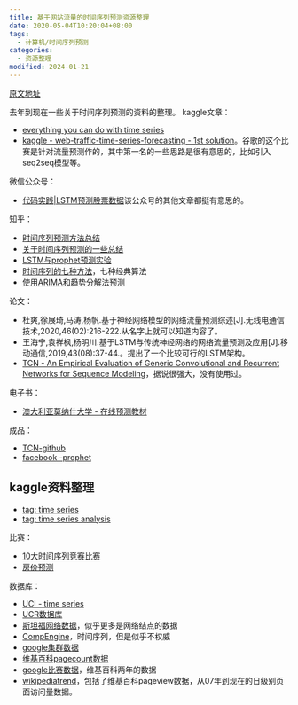 ```yaml
---
title: 基于网站流量的时间序列预测资源整理
date: 2020-05-04T10:20:04+08:00
tags:
  - 计算机/时间序列预测
categories:
  - 资源整理
modified: 2024-01-21
---
```


[原文地址](https://github.com/wtysos11/blogWiki/issues/35)

去年到现在一些关于时间序列预测的资料的整理。
kaggle文章：
* [everything you can do with time series](https://www.kaggle.com/thebrownviking20/everything-you-can-do-with-a-time-series)
* [kaggle - web-traffic-time-series-forecasting - 1st solution](https://www.kaggle.com/c/web-traffic-time-series-forecasting/discussion/43795)。谷歌的这个比赛是针对流量预测作的，其中第一名的一些思路是很有意思的，比如引入seq2seq模型等。

微信公众号：
* [代码实践|LSTM预测股票数据](https://mp.weixin.qq.com/s?__biz=Mzg2MzE2MzUxMg==&mid=2247484721&idx=1&sn=ba3b7fa72055337a25fc26814a32f5c2&chksm=ce7d8026f90a0930041cbd47faafab0db14818e83cfdacbd88168e1a18cc9b73016e1bf37549&mpshare=1&scene=1&srcid=0528y74dO8SmHFqAGqZcRjeg&sharer_sharetime=1590623358576&sharer_shareid=91038ec39810cad3e56975de6aaa7715&exportkey=A%2FGW3Fe4ONwImVYGtKTfsIA%3D&pass_ticket=iKxOY%2B51t3YKhtGp6NPs%2F2pL4SI7iFGUlXstrS6HZBURwQMudvBfE6dQRLe8OOmc#rd)该公众号的其他文章都挺有意思的。

知乎：
* [时间序列预测方法总结](https://zhuanlan.zhihu.com/p/67832773)
* [关于时间序列预测的一些总结](https://zhuanlan.zhihu.com/p/54413813)
* [LSTM与prophet预测实验](https://zhuanlan.zhihu.com/p/98644042)
* [时间序列的七种方法](https://zhuanlan.zhihu.com/p/77063373)，七种经典算法
* [使用ARIMA和趋势分解法预测](https://zhuanlan.zhihu.com/p/50741970)

论文：
* 杜爽,徐展琦,马涛,杨帆.基于神经网络模型的网络流量预测综述[J].无线电通信技术,2020,46(02):216-222.从名字上就可以知道内容了。
* 王海宁,袁祥枫,杨明川.基于LSTM与传统神经网络的网络流量预测及应用[J].移动通信,2019,43(08):37-44.。提出了一个比较可行的LSTM架构。
* [TCN - An Empirical Evaluation of Generic Convolutional and Recurrent Networks for Sequence Modeling](https://arxiv.org/abs/1803.01271)，据说很强大，没有使用过。

电子书：
* [澳大利亚莫纳什大学 - 在线预测教材](https://otexts.com/fppcn/index.html)

成品：
* [TCN-github](https://github.com/locuslab/TCN)
* [facebook -prophet](https://github.com/facebook/prophet)

## kaggle资料整理
* [tag: time series](https://www.kaggle.com/tags/time-series)
* [tag: time series analysis](https://www.kaggle.com/tags/time-series-analysis)

比赛：
* [10大时间序列竞赛比赛](https://machinelearningmastery.com/challenging-machine-learning-time-series-forecasting-problems/)
* [房价预测](https://www.kaggle.com/c/sberbank-russian-housing-market)

数据库：
* [UCI - time series](https://archive.ics.uci.edu/ml/datasets.php?format=&task=&att=&area=&numAtt=&numIns=&type=ts&sort=taskUp&view=table)
* [UCR数据库](http://www.cs.ucr.edu/~eamonn/time_series_data/)
* [斯坦福网络数据](http://snap.stanford.edu/data/)，似乎更多是网络结点的数据
* [CompEngine](https://comp-engine.org/#!search/time%20series)，时间序列，但是似乎不权威
* [google集群数据](https://github.com/google/cluster-data)
* [维基百科pagecount数据](https://wikitech.wikimedia.org/wiki/Analytics/Archive/Data/Pagecounts-raw)
* [google比赛数据](https://www.kaggle.com/c/web-traffic-time-series-forecasting/)，维基百科两年的数据
* [wikipediatrend](https://cran.r-project.org/web/packages/wikipediatrend/index.html)，包括了维基百科pageview数据，从07年到现在的日级别页面访问量数据。